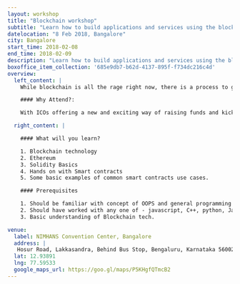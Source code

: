 ```yaml
---
layout: workshop
title: "Blockchain workshop"
subtitle: "Learn how to build applications and services using the blockchain and start working with smart contracts to get your applications up and running!"
datelocation: "8 Feb 2018, Bangalore"
city: Bangalore
start_time: 2018-02-08
end_time: 2018-02-09
description: "Learn how to build applications and services using the blockchain and start working with smart contracts to get your applications up and running!"
boxoffice_item_collection: '685e9db7-b62d-4137-895f-f734dc216c4d'
overview:
  left_content: |
    While blockchain is all the rage right now, there is a process to go from your idea to actually implementing something on it. Learn about how to you can build your Distributed application using the blockchain. You will learn about what the blockchain is and about ethereum. You will also learn how to interact with the blockchain via smart contracts and how we can program them using Solidity.

    #### Why Attend?:

    With ICOs offering a new and exciting way of raising funds and kickstarting your product / company on the blockchain there is greater need for entrepreneurs and developers to better understand the ecosystem and how it works at a programmatic level. Learning about smart contracts helps you get a clearer understanding of the blockchain and how it works and enables you to think about how your decentralized app can work in the current ecosystem. Even if you are not looking at an ICO, learning about the blockchain and smart contracts can help you take the first steps to being a blockchain developer and build one of the many interesting and exciting use cases that can come out the this new technology.

  right_content: |

    #### What will you learn?

    1. Blockchain technology
    2. Ethereum 
    3. Solidity Basics
    4. Hands on with Smart contracts
    5. Some basic examples of common smart contracts use cases.

    #### Prerequisites

    1. Should be familiar with concept of OOPS and general programming paradigms.
    2. Should have worked with any one of - javascript, C++, python, Java.
    3. Basic understanding of Blockchain tech.

venue:
  label: NIMHANS Convention Center, Bangalore
  address: |
   Hosur Road, Lakkasandra, Behind Bus Stop, Bengaluru, Karnataka 560029
  lat: 12.93891
  lng: 77.59533
  google_maps_url: https://goo.gl/maps/P5KHgfQTmcB2
---
```


